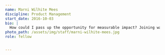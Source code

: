 ```yaml
---
name: Marni Wilhite Mees
discipline: Product Management
start_date: 2016-10-03
bio: |
  How could I pass up the opportunity for measurable impact? Joining was and continues to be so close to the perfect dream that I am constantly pinching myself to ensure that I really found a place where my passion and expertise align so perfectly.
photo_path: /assets/img/staff/marni-wilhite-mees.jpg
role: fellow


---
```

